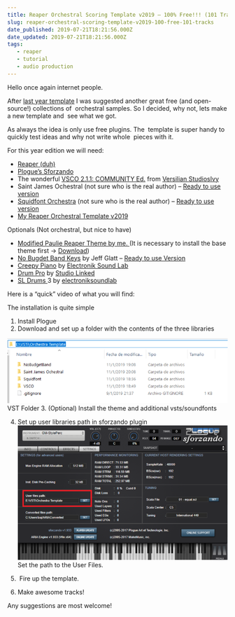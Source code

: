 ```yaml
---
title: Reaper Orchestral Scoring Template v2019 – 100% Free!!! (101 Tracks)
slug: reaper-orchestral-scoring-template-v2019-100-free-101-tracks
date_published: 2019-07-21T18:21:56.000Z
date_updated: 2019-07-21T18:21:56.000Z
tags: 
   - reaper
   - tutorial
   - audio production
---
```


Hello once again internet people.

After [last year template](https://pointbleepstudios.com/2017/12/01/orchestral-scoring-reaper-template-100-free-70-tracks/) I was suggested another great free (and open-source!) collections of  orchestral samples. So I decided, why not, lets make a new template and  see what we got. 

As always the idea is only use free plugins.
The  template is super handy to quickly test ideas and why not write whole  pieces with it. 

<!-- more -->
For this year edition we will need:

- [Reaper (duh)](https://reaper.fm)
- [Plogue’s Sforzando](https://www.plogue.com/downloads/)
- The wonderful [VSCO 2.1.1: COMMUNITY Ed.](https://github.com/sgossner/VSCO-2-CE/tree/SFZ) from [Versilian Studios](http://vis.versilstudios.net/)[Ivy](http://ivyaudio.com/Piano-in-162)
- Saint James Ochestral (not sure who is the real author) – [Ready to use version](https://1drv.ms/u/s!AiyLWZxG8O2GgqYv5ai_Ftp3xFn3nw)
- [Squidfont Orchestra](http://soundfonts.darkesword.com/fonts/squidfont_orchestral.sfpack) (not sure who is the real author) – [Ready to use version](https://1drv.ms/u/s!AiyLWZxG8O2GgqYwa9_0b39PIf2n6Q)
- [My Reaper Orchestral Template v2019](https://1drv.ms/u/s!AiyLWZxG8O2GgqYyM2oEQk19mRCEWg)

Optionals (Not orchestral, but nice to have)

- [Modified Paulie Reaper Theme by me. ](https://stash.reaper.fm/theme/2269/Paulie_LightPeaks.ReaperTheme)(It is necessary to install the base theme first -> [Download](https://stash.reaper.fm/26504/Paulie.ReaperThemeZip))
- [No Bugdet Band Keys](http://www.bandshed.net/sounds/sfz/nbb_organ.zip) by Jeff Glatt – [Ready to use Version](https://1drv.ms/u/s!AiyLWZxG8O2GgqYxHJ2hc4r9Xh_CvA)
- [Creepy Piano](https://drive.google.com/open?id=1vj6FpqP1jihEybTTvEa1CGzo45NqLE4C) by [Electronik Sound Lab](https://www.electroniksoundlab.com/)
- [Drum Pro](https://s3-us-west-2.amazonaws.com/studiolinked/Plugins/Drum+Pro+Setup+PC.exe) by [Studio Linked](https://www.studiolinked.com/drum-pro/)
- [SL Drums ](https://drive.google.com/open?id=0ByU6BkxX8zLKemp0RlJyS2ZIZE0)3 by [electroniksoundlab](https://www.electroniksoundlab.com)

Here is a “quick” video of what you will find:

The installation is quite simple

1. Install Plogue
2. Download and set up a folder with the contents of the three libraries

![](/images/reaper1.png)VST Folder
3. (Optional) Install the theme and additional vsts/soundfonts

4. Set up user libraries path in sforzando plugin
![](/images/reaper2.png)Set the path to the User Files.
5.  Fire up the template.

6. Make awesome tracks!

Any suggestions are most welcome!
